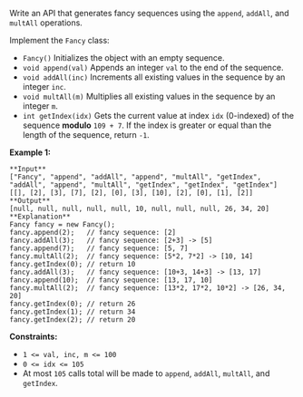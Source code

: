 Write an API that generates fancy sequences using the `append`, `addAll`, and
`multAll` operations.

Implement the `Fancy` class:

  * `Fancy()` Initializes the object with an empty sequence.
  * `void append(val)` Appends an integer `val` to the end of the sequence.
  * `void addAll(inc)` Increments all existing values in the sequence by an integer `inc`.
  * `void multAll(m)` Multiplies all existing values in the sequence by an integer `m`.
  * `int getIndex(idx)` Gets the current value at index `idx` (0-indexed) of the sequence **modulo** `109 + 7`. If the index is greater or equal than the length of the sequence, return `-1`.



**Example 1:**

    
    
    **Input**
    ["Fancy", "append", "addAll", "append", "multAll", "getIndex", "addAll", "append", "multAll", "getIndex", "getIndex", "getIndex"]
    [[], [2], [3], [7], [2], [0], [3], [10], [2], [0], [1], [2]]
    **Output**
    [null, null, null, null, null, 10, null, null, null, 26, 34, 20]
    **Explanation**
    Fancy fancy = new Fancy();
    fancy.append(2);   // fancy sequence: [2]
    fancy.addAll(3);   // fancy sequence: [2+3] -> [5]
    fancy.append(7);   // fancy sequence: [5, 7]
    fancy.multAll(2);  // fancy sequence: [5*2, 7*2] -> [10, 14]
    fancy.getIndex(0); // return 10
    fancy.addAll(3);   // fancy sequence: [10+3, 14+3] -> [13, 17]
    fancy.append(10);  // fancy sequence: [13, 17, 10]
    fancy.multAll(2);  // fancy sequence: [13*2, 17*2, 10*2] -> [26, 34, 20]
    fancy.getIndex(0); // return 26
    fancy.getIndex(1); // return 34
    fancy.getIndex(2); // return 20
    



**Constraints:**

  * `1 <= val, inc, m <= 100`
  * `0 <= idx <= 105`
  * At most `105` calls total will be made to `append`, `addAll`, `multAll`, and `getIndex`.

